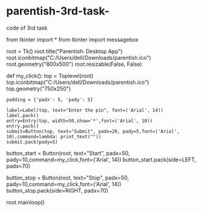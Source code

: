 # parentish-3rd-task-
code of 3rd task

from tkinter import *
from tkinter import messagebox

root = Tk()
root.title("Parentish: Desktop App")
root.iconbitmap("C:/Users/dell/Downloads/parentish.ico")
root.geometry("800x500")
root.resizable(False, False)

def my_click():
    top = Toplevel(root)
    top.iconbitmap("C:/Users/dell/Downloads/parentish.ico")
    top.geometry("750x250")

    padding = {'padx': 5, 'pady': 5}

    label=Label(top, text="Enter the pin", font=('Arial', 14))
    label.pack()
    entry=Entry(top, width=50,show='*',font=('Arial', 10))
    entry.pack()
    submit=Button(top, text="Submit", padx=20, pady=5,font=('Arial', 10),command=lambda: print_text(""))
    submit.pack(pady=5)


button_start = Button(root, text="Start", padx=50, pady=10,command=my_click,font=('Arial', 14))
button_start.pack(side=LEFT, padx=70)

button_stop = Button(root, text="Stop", padx=50, pady=10,command=my_click,font=('Arial', 14))
button_stop.pack(side=RIGHT, padx=70)

root.mainloop()
